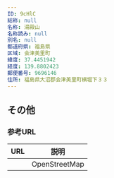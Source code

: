 ```yaml
---
ID: 9cHlC
総称: null
名称: 湯殿山
名称読み: null
別名: null
都道府県: 福島県
区域: 会津美里町
緯度: 37.4451942
経度: 139.8802423
郵便番号: 9696146
住所: 福島県大沼郡会津美里町横堀下３３
---
```


## その他

### 参考URL

| URL | 説明          |
| --- | ------------- |
|     | OpenStreetMap |
